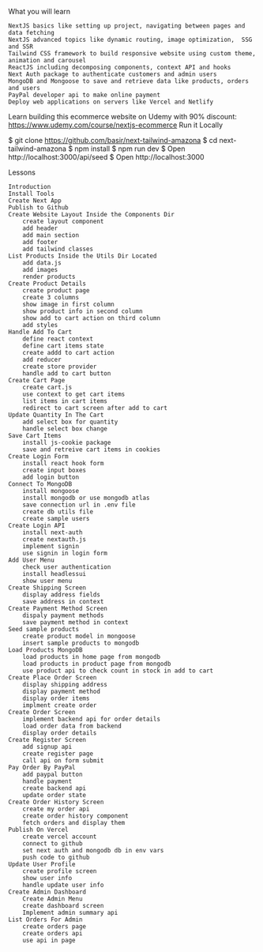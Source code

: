 What you will learn

    NextJS basics like setting up project, navigating between pages and data fetching
    NextJS advanced topics like dynamic routing, image optimization,  SSG and SSR
    Tailwind CSS framework to build responsive website using custom theme, animation and carousel
    ReactJS including decomposing components, context API and hooks
    Next Auth package to authenticate customers and admin users
    MongoDB and Mongoose to save and retrieve data like products, orders and users
    PayPal developer api to make online payment
    Deploy web applications on servers like Vercel and Netlify

Learn building this ecommerce website on Udemy with 90% discount: https://www.udemy.com/course/nextjs-ecommerce
Run it Locally

$ git clone https://github.com/basir/next-tailwind-amazona
$ cd next-tailwind-amazona
$ npm install
$ npm run dev
$ Open http://localhost:3000/api/seed
$ Open http://localhost:3000

Lessons

    Introduction
    Install Tools
    Create Next App
    Publish to Github
    Create Website Layout Inside the Components Dir
        create layout component
        add header
        add main section
        add footer
        add tailwind classes
    List Products Inside the Utils Dir Located 
        add data.js
        add images
        render products
    Create Product Details
        create product page
        create 3 columns
        show image in first column
        show product info in second column
        show add to cart action on third column
        add styles
    Handle Add To Cart
        define react context
        define cart items state
        create addd to cart action
        add reducer
        create store provider
        handle add to cart button
    Create Cart Page
        create cart.js
        use context to get cart items
        list items in cart items
        redirect to cart screen after add to cart
    Update Quantity In The Cart
        add select box for quantity
        handle select box change
    Save Cart Items
        install js-cookie package
        save and retreive cart items in cookies
    Create Login Form
        install react hook form
        create input boxes
        add login button
    Connect To MongoDB
        install mongoose
        install mongodb or use mongodb atlas
        save connection url in .env file
        create db utils file
        create sample users
    Create Login API
        install next-auth
        create nextauth.js
        implement signin
        use signin in login form
    Add User Menu
        check user authentication
        install headlessui
        show user menu
    Create Shipping Screen
        display address fields
        save address in context
    Create Payment Method Screen
        dispaly payment methods
        save payment method in context
    Seed sample products
        create product model in mongoose
        insert sample products to mongodb
    Load Products MongoDB
        load products in home page from mongodb
        load products in product page from mongodb
        use product api to check count in stock in add to cart
    Create Place Order Screen
        display shipping address
        display payment method
        display order items
        implment create order
    Create Order Screen
        implement backend api for order details
        load order data from backend
        display order details
    Create Register Screen
        add signup api
        create register page
        call api on form submit
    Pay Order By PayPal
        add paypal button
        handle payment
        create backend api
        update order state
    Create Order History Screen
        create my order api
        create order history component
        fetch orders and display them
    Publish On Vercel
        create vercel account
        connect to github
        set next auth and mongodb db in env vars
        push code to github
    Update User Profile
        create profile screen
        show user info
        handle update user info
    Create Admin Dashboard
        Create Admin Menu
        create dashboard screen
        Implement admin summary api
    List Orders For Admin
        create orders page
        create orders api
        use api in page
